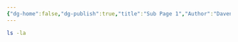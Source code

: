```yaml
---
{"dg-home":false,"dg-publish":true,"title":"Sub Page 1","Author":"Daven Earl Bellen","permalink":"/public-notes/sub-page-1/","dgPassFrontmatter":true,"noteIcon":"","created":"2025-05-05T19:49:45.412+08:00","updated":"2025-05-05T20:11:53.617+08:00"}
---
```


```bash
ls -la
```
